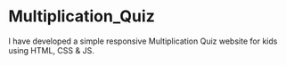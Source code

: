 # Multiplication_Quiz
I have developed a simple responsive Multiplication Quiz website for kids using HTML, CSS &amp; JS.
